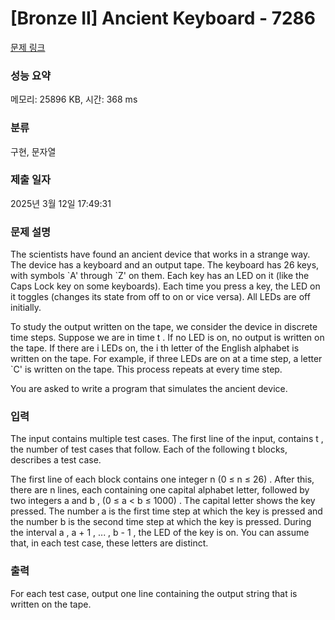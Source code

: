 # [Bronze II] Ancient Keyboard - 7286 

[문제 링크](https://www.acmicpc.net/problem/7286) 

### 성능 요약

메모리: 25896 KB, 시간: 368 ms

### 분류

구현, 문자열

### 제출 일자

2025년 3월 12일 17:49:31

### 문제 설명

<p>The scientists have found an ancient device that works in a strange way. The device has a keyboard and an output tape. The keyboard has 26 keys, with symbols `A' through `Z' on them. Each key has an LED on it (like the Caps Lock key on some keyboards). Each time you press a key, the LED on it toggles (changes its state from off to on or vice versa). All LEDs are off initially.</p>

<p>To study the output written on the tape, we consider the device in discrete time steps. Suppose we are in time t . If no LED is on, no output is written on the tape. If there are i LEDs on, the i th letter of the English alphabet is written on the tape. For example, if three LEDs are on at a time step, a letter `C' is written on the tape. This process repeats at every time step.</p>

<p>You are asked to write a program that simulates the ancient device.</p>

### 입력 

 <p>The input contains multiple test cases. The first line of the input, contains t , the number of test cases that follow. Each of the following t blocks, describes a test case.</p>

<p>The first line of each block contains one integer n (0 ≤ n ≤ 26) . After this, there are n lines, each containing one capital alphabet letter, followed by two integers a and b , (0 ≤ a < b ≤ 1000) . The capital letter shows the key pressed. The number a is the first time step at which the key is pressed and the number b is the second time step at which the key is pressed. During the interval a , a + 1 , ... , b - 1 , the LED of the key is on. You can assume that, in each test case, these letters are distinct.</p>

### 출력 

 <p>For each test case, output one line containing the output string that is written on the tape.</p>

